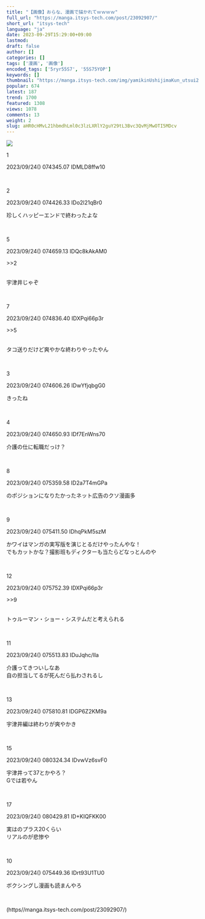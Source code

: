 ```yaml
---
title: "【画像】おらな、漫画で描かれてｗｗｗｗ"
full_url: "https://manga.itsys-tech.com/post/23092907/"
short_url: "itsys-tech"
language: "ja"
date: 2023-09-29T15:29:00+09:00
lastmod: 
draft: false
author: []
categories: []
tags: ['漫画', '画像']
encoded_tags: ['5ryr55S7', '55S75YOP']
keywords: []
thumbnail: "https://manga.itsys-tech.com/img/yamikinUshijimaKun_utsui2.jpg"
popular: 674
latest: 187
trend: 1700
featured: 1308
views: 1078
comments: 13
weight: 2
slug: aHR0cHMvL21hbmdhLml0c3lzLXRlY2guY29tL3Bvc3QvMjMwOTI5MDcv
---
```


![](https://manga.itsys-tech.com/img/yamikinUshijimaKun_utsui2.jpg)

<div><p class='t_h'>1 <p>2023/09/24() 074345.07 IDMLD8ffw10</p></p><blockquote class='imgur-embed-pub'></blockquote><br><p class='t_h'>2 <p>2023/09/24() 074426.33 IDo2l21qBr0</p></p><p class='t_b'>珍しくハッピーエンドで終わったよな</p><br><p class='t_h t_i'>5 <p>2023/09/24() 074659.13 IDQc8kAkAM0</p></p><p class='t_b t_i'><p class='anchor'>>>2</p><br>宇津井じゃぞ</p><br><p class='t_h t_i'>7 <p>2023/09/24() 074836.40 IDXPqi66p3r</p></p><p class='t_b t_i'><p class='anchor'>>>5</p><br>タコ送りだけど爽やかな終わりやったやん</p><br><p class='t_h'>3 <p>2023/09/24() 074606.26 IDwYfjqbgG0</p></p><p class='t_b'>きったね</p><br><p class='t_h'>4 <p>2023/09/24() 074650.93 IDf7EnWns70</p></p><p class='t_b'>介護の仕に転職だっけ？</p><br><p class='t_h'>8 <p>2023/09/24() 075359.58 ID2a7T4mGPa</p></p><p class='t_b'>のポジションになりたかったネット広告のクソ漫画多</p><br><p class='t_h'>9 <p>2023/09/24() 075411.50 IDhqPkM5szM</p></p><p class='t_b'>かワイはマンガの実写版を演じとるだけやったんやな！<br>でもカットかな？撮影班もディクターも当たらどなっとんのや</p><br><p class='t_h t_i'>12 <p>2023/09/24() 075752.39 IDXPqi66p3r</p></p><p class='t_b t_i'><p class='anchor'>>>9</p><br>トゥルーマン・ショー・システムだと考えられる</p><br><p class='t_h'>11 <p>2023/09/24() 075513.83 IDuJqhc/Ila</p></p><p class='t_b'>介護ってきついしなあ<br>自の担当してるが死んだら払わされるし</p><br><p class='t_h'>13 <p>2023/09/24() 075810.81 IDGP6Z2KM9a</p></p><p class='t_b'>宇津井編は終わりが爽やかき</p><br><p class='t_h'>15 <p>2023/09/24() 080324.34 IDvwVz6svF0</p></p><p class='t_b'>宇津井って37とかやろ？<br>Gでは若やん</p><br><p class='t_h'>17 <p>2023/09/24() 080429.81 ID+KIQFKK00</p></p><p class='t_b'>実はのプラス20くらい<br>リアルのが悲惨や</p><br><p class='t_h'>10 <p>2023/09/24() 075449.36 IDrt93U1TU0</p></p><p class='t_b'>ボクシングし漫画も読まんやろ</p><br></div>

(https//manga.itsys-tech.com/post/23092907/)
